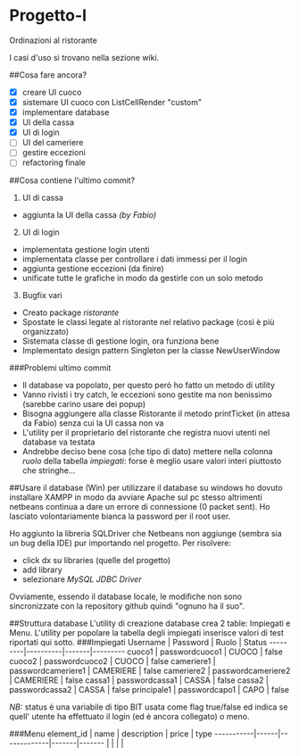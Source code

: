 # Progetto-I
Ordinazioni al ristorante

I casi d'uso si trovano nella sezione wiki.

##Cosa fare ancora?
- [x] creare UI cuoco
- [x] sistemare UI cuoco con ListCellRender "custom"
- [x] implementare database
- [x] UI della cassa
- [x] UI di login
- [ ] UI del cameriere
- [ ] gestire eccezioni
- [ ] refactoring finale

##Cosa contiene l'ultimo commit?
1. UI di cassa
  * aggiunta la UI della cassa *(by Fabio)*
2. UI di login
  * implementata gestione login utenti
  * implementata classe per controllare i dati immessi per il login
  * aggiunta gestione eccezioni (da finire)
  * unificate tutte le grafiche in modo da gestirle con un solo metodo
3. Bugfix vari
  * Creato package *ristorante* 
  * Spostate le classi legate al ristorante nel relativo package (così è più organizzato)
  * Sistemata classe di gestione login, ora funziona bene
  * Implementato design pattern Singleton per la classe NewUserWindow

###Problemi ultimo commit
* Il database va popolato, per questo però ho fatto un metodo di utility
* Vanno rivisti i try catch, le eccezioni sono gestite ma non benissimo (sarebbe carino usare dei popup)
* Bisogna aggiungere alla classe Ristorante il metodo printTicket (in attesa da Fabio) senza cui la UI cassa non va
* L'utility per il proprietario del ristorante che registra nuovi utenti nel database va testata
* Andrebbe deciso bene cosa (che tipo di dato) mettere nella colonna *ruolo* della tabella *impiegati*: forse è meglio usare valori interi piuttosto che stringhe...

##Usare il database (Win)
per utilizzare il database su windows ho dovuto installare XAMPP in modo da avviare Apache sul pc stesso altrimenti netbeans continua a dare un errore di connessione (0 packet sent). Ho lasciato volontariamente bianca la password per il root user.

Ho aggiunto la libreria SQLDriver che Netbeans non aggiunge (sembra sia un bug della IDE) pur importando nel progetto. Per risolvere:
* click dx su libraries (quelle del progetto)
* add library
* selezionare *MySQL JDBC Driver*

Ovviamente, essendo il database locale, le modifiche non sono sincronizzate con la repository github quindi "ognuno ha il suo".

##Struttura database
L'utility di creazione database crea 2 table: Impiegati e Menu.
L'utility per popolare la tabella degli impiegati inserisce valori di test riportati qui sotto.
###Impiegati
Username | Password | Ruolo | Status
---------|----------|-------|---------
cuoco1 | passwordcuoco1 | CUOCO | false
cuoco2 | passwordcuoco2 | CUOCO | false
cameriere1 | passwordcameriere1 | CAMERIERE | false
cameriere2 | passwordcameriere2 | CAMERIERE | false
cassa1 | passwordcassa1 | CASSA | false
cassa2 | passwordcassa2 | CASSA | false
principale1 | passwordcapo1 | CAPO | false

*NB:* status è una variabile di tipo BIT usata come flag true/false ed indica se quell' utente ha effettuato il login (ed è ancora collegato) o meno.

###Menu
element_id | name | description | price | type
-----------|------|-------------|-------|-------
 | | | |


